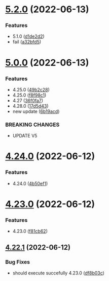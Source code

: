 # [5.2.0](https://github.com/Hussein-Attie/APT3/compare/v5.0.0...v5.2.0) (2022-06-13)


### Features

* 5.1.0 ([d1de2d2](https://github.com/Hussein-Attie/APT3/commit/d1de2d2918a96aa8989a1f0a644a8b7c2e97a0a4))
* fail ([a32bfd5](https://github.com/Hussein-Attie/APT3/commit/a32bfd53026cc618ab7b07dcdecf78e462afdb29))



# [5.0.0](https://github.com/Hussein-Attie/APT3/compare/v4.24.0...v5.0.0) (2022-06-13)


### Features

* 4.25.0 ([49b2c28](https://github.com/Hussein-Attie/APT3/commit/49b2c28f612b0427045d8eac49a90a82a6de7c1d))
* 4.25.0 ([f8f98c1](https://github.com/Hussein-Attie/APT3/commit/f8f98c153b1a9e9516c014be992468383f027842))
* 4.27  ([36f0fa7](https://github.com/Hussein-Attie/APT3/commit/36f0fa7615b9cfe4ffd2bd61d67d032e4c5cccbd))
* 4.28.0 ([17d5d43](https://github.com/Hussein-Attie/APT3/commit/17d5d4347441b50d17c7829fa32414a9c623af34))
* new update ([6b19acd](https://github.com/Hussein-Attie/APT3/commit/6b19acd476aae71a9c08f4f1d7055840944ac446))


### BREAKING CHANGES

* UPDATE V5



# [4.24.0](https://github.com/Hussein-Attie/APT3/compare/v4.23.0...v4.24.0) (2022-06-12)


### Features

* 4.24.0 ([4b50ef1](https://github.com/Hussein-Attie/APT3/commit/4b50ef1dd27101412a809998d70a78e2d9abd074))



# [4.23.0](https://github.com/Hussein-Attie/APT3/compare/v4.22.1...v4.23.0) (2022-06-12)


### Features

* 4.23.0 ([f81cb62](https://github.com/Hussein-Attie/APT3/commit/f81cb627cbd4b30db90d6d7e9a8c3612623d3f8a))



## [4.22.1](https://github.com/Hussein-Attie/APT3/compare/v4.22.0...v4.22.1) (2022-06-12)


### Bug Fixes

* should execute succefully 4.23.0 ([df8b03c](https://github.com/Hussein-Attie/APT3/commit/df8b03c5a8611bc6b89e9d1a43a6a065ebe6e825))



